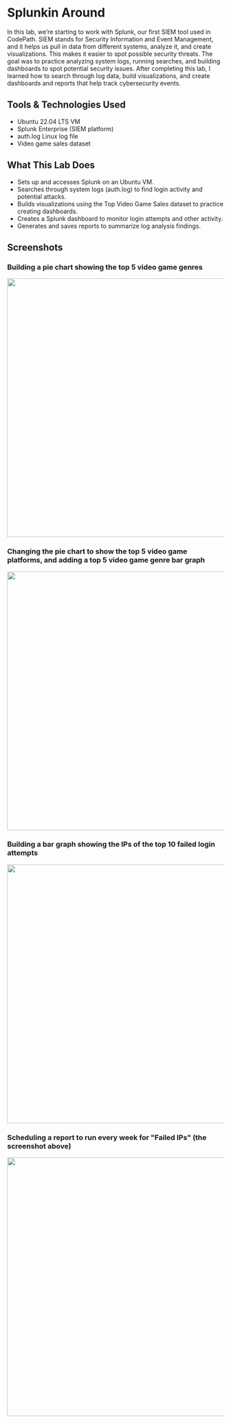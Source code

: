 # Splunkin Around
In this lab, we’re starting to work with Splunk, our first SIEM tool used in CodePath. SIEM stands for Security Information and Event Management, and it helps us pull in data from different systems, analyze it, and create visualizations. This makes it easier to spot possible security threats. The goal was to practice analyzing system logs, running searches, and building dashboards to spot potential security issues. After completing this lab, I learned how to search through log data, build visualizations, and create dashboards and reports that help track cybersecurity events.

## Tools & Technologies Used
- Ubuntu 22.04 LTS VM
- Splunk Enterprise (SIEM platform)
- auth.log Linux log file 
- Video game sales dataset 

## What This Lab Does
- Sets up and accesses Splunk on an Ubuntu VM.
- Searches through system logs (auth.log) to find login activity and potential attacks.
- Builds visualizations using the Top Video Game Sales dataset to practice creating dashboards.
- Creates a Splunk dashboard to monitor login attempts and other activity.
- Generates and saves reports to summarize log analysis findings.

## Screenshots
### Building a pie chart showing the top 5 video game genres
<img src="https://github.com/user-attachments/assets/3b555d66-ec0a-42b1-88a2-b30e2219da10" width="600"/>

### Changing the pie chart to show the top 5 video game platforms, and adding a top 5 video game genre bar graph
<img src="https://github.com/user-attachments/assets/3f480248-9d68-4193-8bbb-2da8757766c5" width="600"/>

### Building a bar graph showing the IPs of the top 10 failed login attempts
<img src="https://github.com/user-attachments/assets/b8248812-ff3d-4b6b-a65a-76371c8d1e3b" width="600"/>

### Scheduling a report to run every week for "Failed IPs" (the screenshot above)
<img src="https://github.com/user-attachments/assets/70fbc0ab-be2a-40bb-8422-e71a970c4ed7" width="600"/>
